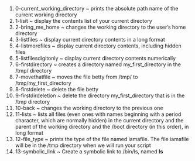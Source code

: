 1. 0-current_working_directory ~ prints the absolute path name of the current working directory
2. 1-lisit ~ display the contents list of your current directory
3. 2-bring_me_home ~ changes the working directory to the user’s home directory
4. 3-listfiles ~ display current directory contents in a long format
5. 4-listmorefiles ~ display current directory contents, including hidden files
6. 5-listfilesdigitonly ~ display current directory contents numerically
7. 6-firstdirectory ~ creates a directory named my_first_directory in the /tmp/ directory
8. 7-movethatfile ~ moves the file betty from /tmp/ to /tmp/my_first_directory
9. 8-firstdelete ~ delete the file betty
10. 9-firstdirdeletion ~ delete the directory my_first_directory that is in the /tmp directory
11. 10-back ~ changes the working directory to the previous one
12. 11-lists ~  lists all files (even ones with names beginning with a period character, which are normally hidden) in the current directory and the parent of the working directory and the /boot directory (in this order), in long format
13. 12-file_type ~ prints the type of the file named iamafile. The file iamafile will be in the /tmp directory when we will run your script
14. 13-symbolic_link ~ Create a symbolic link to /bin/ls, named __ls__

